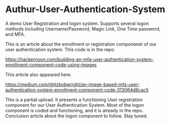 # Authur-User-Authentication-System
A demo User Registration and logon system. Supports several logon methods including Username/Password, Magic Link, One Time password, and MFA.

This is an article about the enrollment or registration componenet of our user authentication system. This code is in the repo.

https://hackernoon.com/building-an-mfa-user-authentication-system-enrollment-component-code-using-images

This article also appeared here.

https://medium.com/@itzbobwright/an-image-based-mfa-user-authentication-system-enrollment-component-code-313064d8cac5

This is a partial upload. It presents a functioning User registration component for our User Authentication System. Most of the logon component is coded and functioning, and it is already in the repo. Conclusion article about the logon component to follow. Stay tuned.
